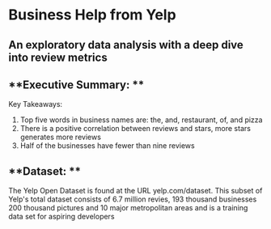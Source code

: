 Business Help from Yelp
===
An exploratory data analysis with a deep dive into review metrics
---
**Executive Summary: **
---
Key Takeaways:
1. Top five words in business names are: the, and, restaurant, of, and pizza 
2. There is a positive correlation between reviews and stars, more stars generates more reviews
3. Half of the businesses have fewer than nine reviews

**Dataset: **
---
The Yelp Open Dataset is found at the URL yelp.com/dataset. This subset of Yelp's total dataset consists of 6.7 million revies, 193 thousand businesses 200 thousand pictures and 10 major metropolitan areas and is a training data set for aspiring developers
